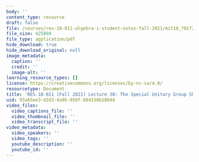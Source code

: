 ```yaml
---
body: ''
content_type: resource
draft: false
file: /courses/res-18-011-algebra-i-student-notes-fall-2021/mit18_701f21_lect30.pdf
file_size: 425869
file_type: application/pdf
hide_download: true
hide_download_original: null
image_metadata:
  caption: ''
  credit: ''
  image-alt: ''
learning_resource_types: []
license: https://creativecommons.org/licenses/by-nc-sa/4.0/
resourcetype: Document
title: 'RES.18-011 (Fall 2021) Lecture 30: The Special Unitary Group SU2'
uid: 93a65ee3-d2d3-4a9b-956f-884156b2864d
video_files:
  video_captions_file: ''
  video_thumbnail_file: ''
  video_transcript_file: ''
video_metadata:
  video_speakers: ''
  video_tags: ''
  youtube_description: ''
  youtube_id: ''
---
```

